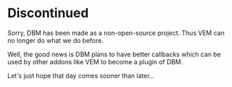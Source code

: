 Discontinued
=================

Sorry, DBM has been made as a non-open-source project. Thus VEM can no longer do what we do before. 

Well, the good news is DBM plans to have better callbacks which can be used by other addons like VEM to become a plugin of DBM. 

Let's just hope that day comes sooner than later...
